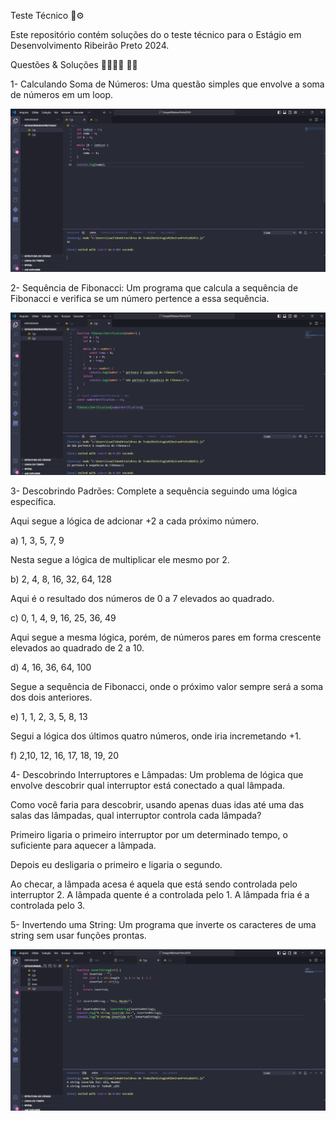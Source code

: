 Teste Técnico 🔧⚙️

Este repositório contém soluções do o teste técnico para o Estágio em Desenvolvimento Ribeirão Preto 2024.

Questões & Soluções 👨🏻‍💻✅ 🔢🔣

1- Calculando Soma de Números: Uma questão simples que envolve a soma de números em um loop.

![Question 1](./assets/1.png)

2- Sequência de Fibonacci: Um programa que calcula a sequência de Fibonacci e verifica se um número pertence a essa sequência.

![Question 2](./assets/2.png)

3- Descobrindo Padrões: Complete a sequência seguindo uma lógica específica.

Aqui segue a lógica de adcionar +2 a cada próximo número.

a) 1, 3, 5, 7, 9 

Nesta segue a lógica de multiplicar ele mesmo por 2.

b) 2, 4, 8, 16, 32, 64, 128

Aqui é o resultado dos números de 0 a 7 elevados ao quadrado.

c) 0, 1, 4, 9, 16, 25, 36, 49

Aqui segue a mesma lógica, porém, de números pares em forma crescente elevados ao quadrado de 2 a 10.

d) 4, 16, 36, 64, 100

Segue a sequência de Fibonacci, onde o próximo valor sempre será a soma dos dois anteriores.

e) 1, 1, 2, 3, 5, 8, 13

Segui a lógica dos últimos quatro números, onde iria incremetando +1.

f) 2,10, 12, 16, 17, 18, 19, 20

4- Descobrindo Interruptores e Lâmpadas: Um problema de lógica que envolve descobrir qual interruptor está conectado a qual lâmpada.

Como você faria para descobrir, usando apenas duas idas até uma das salas das lâmpadas, qual interruptor controla cada lâmpada?

Primeiro ligaria o primeiro interruptor por um determinado tempo, o suficiente para aquecer a lâmpada.

Depois eu desligaria o primeiro e ligaria o segundo.

Ao checar, a lâmpada acesa é aquela que está sendo controlada pelo interruptor 2.
A lâmpada quente é a controlada pelo 1.
A lâmpada fria é a controlada pelo 3.

5- Invertendo uma String: Um programa que inverte os caracteres de uma string sem usar funções prontas.

![Question 5](./assets/5.png)

